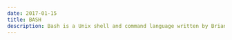 ```yaml
---
date: 2017-01-15
title: BASH
description: Bash is a Unix shell and command language written by Brian Fox for the GNU Project as a free software replacement for the Bourne shell.
---
```

